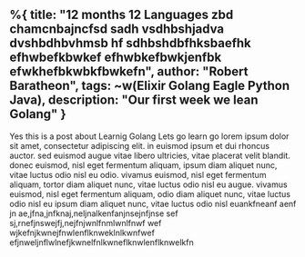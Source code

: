 %{
title: "12 months 12 Languages zbd chamcnbajncfsd sadh vsdhbshjadva dvshbdhbvhmsb hf sdhbshdbfhksbaefhk efhwbefkbwkef efhwbkefbwkjenfbk efwkhefbkwbkfbwkefn",
author: "Robert Baratheon",
tags: ~w(Elixir Golang Eagle Python Java),
description: "Our first week we lean Golang"
}
---

Yes this is a post about Learnig Golang Lets go learn go
lorem ipsum dolor sit amet, consectetur adipiscing elit.
in euismod ipsum et dui rhoncus auctor. sed euismod
augue vitae libero ultricies, vitae placerat velit
blandit. donec euismod, nisl eget fermentum aliquam,
ipsum diam aliquet nunc, vitae luctus odio nisl eu
odio. vivamus euismod, nisl eget fermentum aliquam,
tortor diam aliquet nunc, vitae luctus odio nisl eu
augue. vivamus euismod, nisl eget fermentum aliquam,
odio diam aliquet nunc, vitae luctus odio nisl eu
ipsum diam aliquet nunc, vitae luctus odio nisl euankfneanf
aenf jn ae,jfna,jnfknaj,neljnalkenfanjnsejnfjnse
sef sj,rnefjnswejfj,nejfnjwnlfnmlwnlfnwf
wef wjkefnjkwnejfnwlenflknweklnlkwnfwef
efjnweljnflwlnefjkwnelfnlkwneflknwlenflknwelkfn